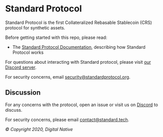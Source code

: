 # Standard Protocol

Standard Protocol is the first Collateralized Rebasable Stablecoin (CRS) protocol for
synthetic assets.

Before getting started with this repo, please read:

* The [Standard Protocol Documentation](docs.standardprotocol.org), describing how Standard Protocol works

For questions about interacting with Standard protocol, please visit [our Discord server](https://chat.standardprotocol.org).

For security concerns, email [security@standardprotocol.org](mailto:security@standardprotocol.org).


Discussion
----------

For any concerns with the protocol, open an issue or visit us on [Discord](https://discord.gg/XUNxwXNZVA) to discuss.

For security concerns, please email [contact@standard.tech](mailto:contact@standard.tech).

_© Copyright 2020, Digital Native_



